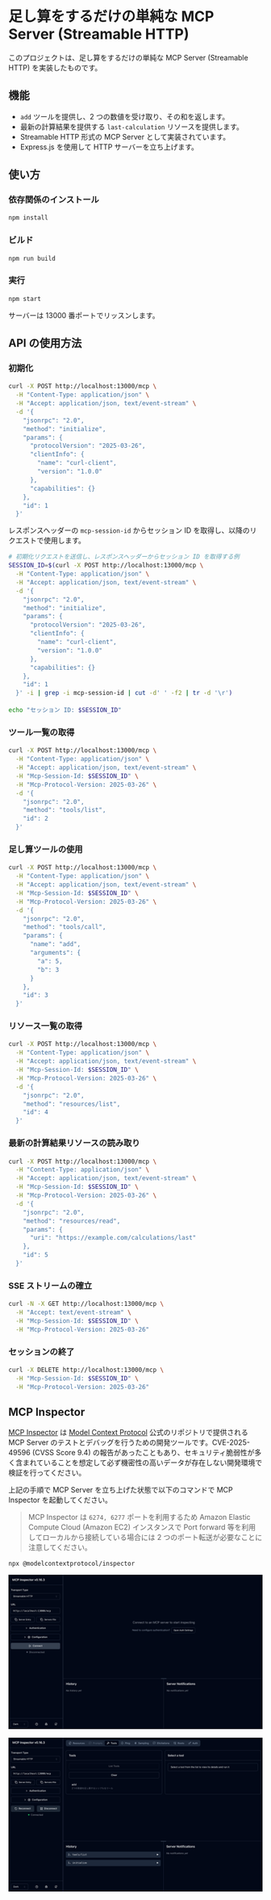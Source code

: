 # 足し算をするだけの単純な MCP Server (Streamable HTTP)

このプロジェクトは、足し算をするだけの単純な MCP Server (Streamable HTTP) を実装したものです。

## 機能

- `add` ツールを提供し、2 つの数値を受け取り、その和を返します。
- 最新の計算結果を提供する `last-calculation` リソースを提供します。
- Streamable HTTP 形式の MCP Server として実装されています。
- Express.js を使用して HTTP サーバーを立ち上げます。

## 使い方

### 依存関係のインストール

```bash
npm install
```

### ビルド

```bash
npm run build
```

### 実行

```bash
npm start
```

サーバーは 13000 番ポートでリッスンします。

## API の使用方法

### 初期化

```bash
curl -X POST http://localhost:13000/mcp \
  -H "Content-Type: application/json" \
  -H "Accept: application/json, text/event-stream" \
  -d '{
    "jsonrpc": "2.0",
    "method": "initialize",
    "params": {
      "protocolVersion": "2025-03-26",
      "clientInfo": {
        "name": "curl-client",
        "version": "1.0.0"
      },
      "capabilities": {}
    },
    "id": 1
  }'
```

レスポンスヘッダーの `mcp-session-id` からセッション ID を取得し、以降のリクエストで使用します。

```bash
# 初期化リクエストを送信し、レスポンスヘッダーからセッション ID を取得する例
SESSION_ID=$(curl -X POST http://localhost:13000/mcp \
  -H "Content-Type: application/json" \
  -H "Accept: application/json, text/event-stream" \
  -d '{
    "jsonrpc": "2.0",
    "method": "initialize",
    "params": {
      "protocolVersion": "2025-03-26",
      "clientInfo": {
        "name": "curl-client",
        "version": "1.0.0"
      },
      "capabilities": {}
    },
    "id": 1
  }' -i | grep -i mcp-session-id | cut -d' ' -f2 | tr -d '\r')

echo "セッション ID: $SESSION_ID"
```

### ツール一覧の取得

```bash
curl -X POST http://localhost:13000/mcp \
  -H "Content-Type: application/json" \
  -H "Accept: application/json, text/event-stream" \
  -H "Mcp-Session-Id: $SESSION_ID" \
  -H "Mcp-Protocol-Version: 2025-03-26" \
  -d '{
    "jsonrpc": "2.0",
    "method": "tools/list",
    "id": 2
  }'
```

### 足し算ツールの使用

```bash
curl -X POST http://localhost:13000/mcp \
  -H "Content-Type: application/json" \
  -H "Accept: application/json, text/event-stream" \
  -H "Mcp-Session-Id: $SESSION_ID" \
  -H "Mcp-Protocol-Version: 2025-03-26" \
  -d '{
    "jsonrpc": "2.0",
    "method": "tools/call",
    "params": {
      "name": "add",
      "arguments": {
        "a": 5,
        "b": 3
      }
    },
    "id": 3
  }'
```

### リソース一覧の取得

```bash
curl -X POST http://localhost:13000/mcp \
  -H "Content-Type: application/json" \
  -H "Accept: application/json, text/event-stream" \
  -H "Mcp-Session-Id: $SESSION_ID" \
  -H "Mcp-Protocol-Version: 2025-03-26" \
  -d '{
    "jsonrpc": "2.0",
    "method": "resources/list",
    "id": 4
  }'
```

### 最新の計算結果リソースの読み取り

```bash
curl -X POST http://localhost:13000/mcp \
  -H "Content-Type: application/json" \
  -H "Accept: application/json, text/event-stream" \
  -H "Mcp-Session-Id: $SESSION_ID" \
  -H "Mcp-Protocol-Version: 2025-03-26" \
  -d '{
    "jsonrpc": "2.0",
    "method": "resources/read",
    "params": {
      "uri": "https://example.com/calculations/last"
    },
    "id": 5
  }'
```

### SSE ストリームの確立

```bash
curl -N -X GET http://localhost:13000/mcp \
  -H "Accept: text/event-stream" \
  -H "Mcp-Session-Id: $SESSION_ID" \
  -H "Mcp-Protocol-Version: 2025-03-26"
```

### セッションの終了

```bash
curl -X DELETE http://localhost:13000/mcp \
  -H "Mcp-Session-Id: $SESSION_ID" \
  -H "Mcp-Protocol-Version: 2025-03-26"
```

## MCP Inspector

[MCP Inspector](https://github.com/modelcontextprotocol/inspector) は [Model Context Protocol](https://modelcontextprotocol.io) 公式のリポジトリで提供される MCP Server のテストとデバッグを行うための開発ツールです。CVE-2025-49596 (CVSS Score 9.4) の報告があったこともあり、セキュリティ脆弱性が多く含まれていることを想定して必ず機密性の高いデータが存在しない開発環境で検証を行ってください。

上記の手順で MCP Server を立ち上げた状態で以下のコマンドで MCP Inspector を起動してください。

> MCP Inspector は `6274, 6277` ポートを利用するため Amazon Elastic Compute Cloud (Amazon EC2) インスタンスで Port forward 等を利用してローカルから接続している場合には 2 つのポート転送が必要なことに注意してください。

```bash
npx @modelcontextprotocol/inspector
```

![](./images/inspector01.png)

![](./images/inspector02.png)
